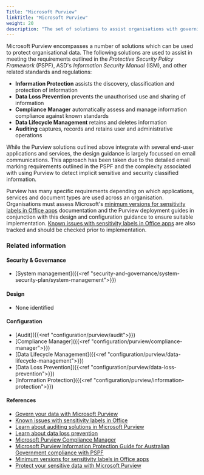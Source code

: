 ```yaml
---
Title: "Microsoft Purview"
linkTitle: "Microsoft Purview"
weight: 20
description: "The set of solutions to assist organisations with governing, protecting, and managing data for system(s) built using ASD's Blueprint for Secure Cloud."
---
```


Microsoft Purview encompasses a number of solutions which can be used to protect organisational data. The following solutions are used to assist in meeting the requirements outlined in the *Protective Security Policy Framework* (PSPF), ASD's *Information Security Manual* (ISM), and other related standards and regulations:

* **Information Protection** assists the discovery, classification and protection of information
* **Data Loss Prevention** prevents the unauthorised use and sharing of information
* **Compliance Manager** automatically assess and manage information compliance against known standards
* **Data Lifecycle Management** retains and deletes information
* **Auditing** captures, records and retains user and administrative operations

While the Purview solutions outlined above integrate with several end-user applications and services, the design guidance is largely focussed on email communications. This approach has been taken due to the detailed email marking requirements outlined in the PSPF and the complexity associated with using Purview to detect implicit sensitive and security classified information.

Purview has many specific requirements depending on which applications, services and document types are used across an organisation. Organisations must assess Microsoft's [minimum versions for sensitivity labels in Office apps](https://learn.microsoft.com/en-au/purview/sensitivity-labels-versions) documentation and the Purview deployment guides in conjunction with this design and configuration guidance to ensure suitable implementation. [Known issues with sensitivity labels in Office apps](https://support.microsoft.com/en-au/office/known-issues-with-sensitivity-labels-in-office-b169d687-2bbd-4e21-a440-7da1b2743edc) are also tracked and should be checked prior to implementation.

### Related information

#### Security & Governance

* [System management]({{<ref "security-and-governance/system-security-plan/system-management">}})

#### Design

* None identified

#### Configuration

* [Audit]({{<ref "configuration/purview/audit">}})
* [Compliance Manager]({{<ref "configuration/purview/compliance-manager">}})
* [Data Lifecycle Management]({{<ref "configuration/purview/data-lifecycle-management">}})
* [Data Loss Prevention]({{<ref "configuration/purview/data-loss-prevention">}})
* [Information Protection]({{<ref "configuration/purview/information-protection">}})

#### References

* [Govern your data with Microsoft Purview](https://learn.microsoft.com/en-au/purview/manage-data-governance)
* [Known issues with sensitivity labels in Office](https://support.microsoft.com/en-au/office/known-issues-with-sensitivity-labels-in-office-b169d687-2bbd-4e21-a440-7da1b2743edc) 
* [Learn about auditing solutions in Microsoft Purview](https://learn.microsoft.com/en-au/purview/audit-solutions-overview)
* [Learn about data loss prevention](https://learn.microsoft.com/en-au/purview/dlp-learn-about-dlp)
* [Microsoft Purview Compliance Manager](https://learn.microsoft.com/en-au/purview/compliance-manager)
* [Microsoft Purview Information Protection Guide for Australian Government compliance with PSPF](https://learn.microsoft.com/en-au/compliance/anz/pspf-overview)
* [Minimum versions for sensitivity labels in Office apps](https://learn.microsoft.com/en-au/purview/sensitivity-labels-versions)
* [Protect your sensitive data with Microsoft Purview](https://learn.microsoft.com/en-au/purview/information-protection)
